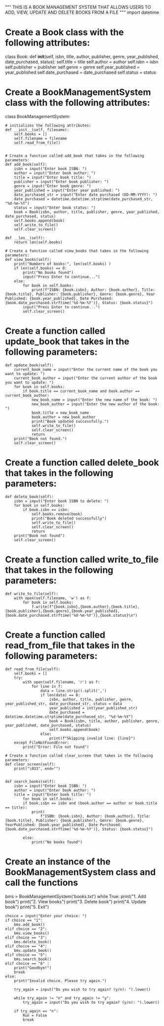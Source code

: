 """
THIS IS A BOOK MANAGEMENT SYSTEM THAT ALLOWS USERS TO ADD, VIEW, UPDATE AND DELETE BOOKS FROM A FILE
"""
import datetime

# Create a Book class with the following attributes:
class Book:
    def __init__(self, isbn, title, author, publisher, genre, year_published, date_purchased, status):
        self.title = title
        self.author = author
        self.isbn = isbn
        self.publisher = publisher
        self.genre = genre
        self.year_published = year_published
        self.date_purchased = date_purchased
        self.status = status

# Create a BookManagementSystem class with the following attributes:
class BookManagementSystem:

    # initializes the following attributes:
    def __init__(self, filename):
        self.books = []
        self.filename = filename
        self.read_from_file()


    # Create a function called add_book that takes in the following parameters:
    def add_book(self):
        isbn = input("Enter book ISBN: ")
        author = input("Enter book author: ")
        title = input("Enter book title: ")
        publisher = input("Enter book publisher: ")
        genre = input("Enter book genre: ")
        year_published = input("Enter year published: ")
        date_purchased_str = input("Enter date purchased (DD-MM-YYYY): ")
        date_purchased = datetime.datetime.strptime(date_purchased_str, "%d-%m-%Y")
        status = input("Enter book status: ")
        book = Book(isbn, author, title, publisher, genre, year_published, date_purchased, status)
        self.books.append(book)
        self.write_to_file()
        self.clear_screen()

    def __len__(self):
        return len(self.books)

    # Create a function called view_books that takes in the following parameters:
    def view_books(self):
        print("Numbers of books:", len(self.books) )
        if len(self.books) == 0:
            print("No books found")
            input("Press Enter to continue...")
        else:
            for book in self.books:
                print(f"ISBN: {book.isbn}, Author: {book.author}, Title: {book.title}, Publisher: {book.publisher}, Genre: {book.genre}, Year Published: {book.year_published}, Date Purchased: {book.date_purchased.strftime('%d-%m-%Y')}, Status: {book.status}")
            input("Press Enter to continue...")
            self.clear_screen()

# Create a function called update_book that takes in the following parameters:
    def update_book(self):
        current_book_name = input("Enter the current name of the book you want to update: ")
        current_book_author = input("Enter the current author of the book you want to update: ")
        for book in self.books:
            if book.title == current_book_name and book.author == current_book_author:
                new_book_name = input("Enter the new name of the book: ")
                new_book_author = input("Enter the new author of the book: ")
                book.title = new_book_name
                book.author = new_book_author
                print("Book updated successfully.")
                self.write_to_file()
                self.clear_screen()
                return
        print("Book not found.")
        self.clear_screen()

# Create a function called delete_book that takes in the following parameters:
    def delete_book(self):
        isbn = input("Enter book ISBN to delete: ")
        for book in self.books:
            if book.isbn == isbn:
                self.books.remove(book)
                print("Book deleted successfully")
                self.write_to_file()
                self.clear_screen()
                return
        print("Book not found")
        self.clear_screen()

# Create a function called write_to_file that takes in the following parameters:
    def write_to_file(self):
        with open(self.filename, 'w') as f:
            for book in self.books:
                f.write(f"{book.isbn},{book.author},{book.title},{book.publisher},{book.genre},{book.year_published},{book.date_purchased.strftime('%d-%m-%Y')},{book.status}\n")

# Create a function called read_from_file that takes in the following parameters:
    def read_from_file(self):
        self.books = []
        try:
            with open(self.filename, 'r') as f:
                for line in f:
                    data = line.strip().split(',')
                    if len(data) == 8:
                        isbn, author, title, publisher, genre, year_published_str, date_purchased_str, status = data
                        year_published = int(year_published_str)
                        date_purchased = datetime.datetime.strptime(date_purchased_str, "%d-%m-%Y")
                        book = Book(isbn, title, author, publisher, genre, year_published, date_purchased, status)
                        self.books.append(book)
                    else:
                        print(f"Skipping invalid line: {line}")
        except FileNotFoundError:
            print("Error: File not found")

    # Create a function called clear_screen that takes in the following parameters:
    def clear_screen(self):
        print("\033", end="")

        
    def search_books(self):
        isbn = input("Enter book ISBN: ")
        author = input("Enter book author: ")
        title = input("Enter book title: ")
            for book in self.books:
            if book.isbn == isbn and (book.author == author or book.title == title):
                print(
                    f"ISBN: {book.isbn}, Author: {book.author}, Title: {book.title}, Publisher: {book.publisher}, Genre: {book.genre}, YearPublished: {book.year_published}, Date Purchased: {book.date_purchased.strftime('%d-%m-%Y')}, Status: {book.status}")

            else:
                print("No books found")


# Create an instance of the BookManagementSystem class and call the functions
bms = BookManagementSystem('books.txt')
while True:
    print("1. Add book")
    print("2. View books")
    print("3. Delete book")
    print("4. Update book")
    print("5. Exit")

    choice = input("Enter your choice: ")
    if choice == "1":
        bms.add_book()
    elif choice == "2":
        bms.view_books()
    elif choice == "3":
        bms.delete_book()
    elif choice == "4":
        bms.update_book()
    elif choice == "5":
        bms.search_book()
    elif choice == "6" :
        print("Goodbye!")
        break
    else:
        print("Invalid choice. Please try again.")

        try_again = input("Do you wish to try again? (y/n): ").lower()

        while try_again != "n" and try_again != "y":
            try_again = input("Do you wish to try again? (y/n): ").lower()

        if try_again == "n":
            Run = False
            break
            
